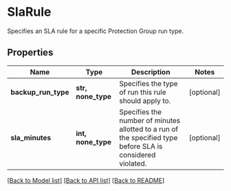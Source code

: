# SlaRule

Specifies an SLA rule for a specific Protection Group run type.

## Properties
Name | Type | Description | Notes
------------ | ------------- | ------------- | -------------
**backup_run_type** | **str, none_type** | Specifies the type of run this rule should apply to. | [optional] 
**sla_minutes** | **int, none_type** | Specifies the number of minutes allotted to a run of the specified type before SLA is considered violated. | [optional] 

[[Back to Model list]](../README.md#documentation-for-models) [[Back to API list]](../README.md#documentation-for-api-endpoints) [[Back to README]](../README.md)


